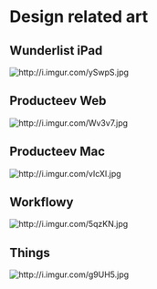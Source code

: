 # Design related art

## Wunderlist iPad

![](http://i.imgur.com/ySwpS.jpg "http://i.imgur.com/ySwpS.jpg")

## Producteev Web

![](http://i.imgur.com/Wv3v7.jpg "http://i.imgur.com/Wv3v7.jpg")

## Producteev Mac

![](http://i.imgur.com/vIcXI.jpg "http://i.imgur.com/vIcXI.jpg")

## Workflowy

![](http://i.imgur.com/5qzKN.jpg "http://i.imgur.com/5qzKN.jpg")

## Things

![](http://i.imgur.com/g9UH5.jpg "http://i.imgur.com/g9UH5.jpg")

